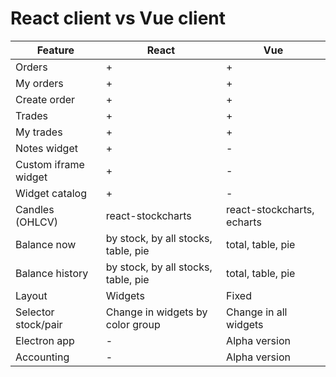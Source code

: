 # React client vs Vue client

| Feature | React | Vue |
|--|--|--|
| Orders | + | + |
| My orders | + | + |
| Create order | + | + |
| Trades | + | + |
| My trades | + | + |
| Notes widget | + | - |
| Custom iframe widget | + | - |
| Widget catalog | + | - |
| Candles (OHLCV) | react-stockcharts | react-stockcharts, echarts |
| Balance now | by stock, by all stocks, table, pie | total, table, pie |
| Balance history | by stock, by all stocks, table, pie | total, table, pie |
| Layout | Widgets | Fixed |
| Selector stock/pair | Change in widgets by color group | Change in all widgets |
| Electron app | - | Alpha version |
| Accounting | - | Alpha version |
